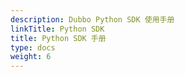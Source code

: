 ```yaml
---
description: Dubbo Python SDK 使用手册
linkTitle: Python SDK
title: Python SDK 手册
type: docs
weight: 6
---
```

